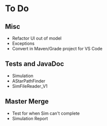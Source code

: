# To Do

## Misc
- Refactor UI out of model
- Exceptions
- Convert in Maven/Grade project for VS Code

## Tests and JavaDoc
- Simulation
- AStarPathFinder
- SimFileReader_V1

## Master Merge
- Test for when Sim can't complete
- Simulation Report